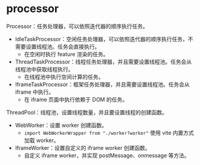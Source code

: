 # processor

Processor：任务处理器，可以依照迭代器的顺序执行任务。

- IdleTaskProcessor：空闲任务处理器，可以依照迭代器的顺序执行任务，不需要设置线程池。任务会直接执行。
  - 在空闲时执行 feature 渲染的任务。
- ThreadTaskProcessor：线程任务处理器，并且需要设置线程池。任务会从线程池中获取线程执行。
  - 在线程池中执行空间计算的任务。
- IframeTaskProcessor：框架任务处理器，并且需要设置线程池。任务会从 iframe 中执行。
  - 在 iframe 页面中执行依赖于 DOM 的任务。

ThreadPool：线程池，设置线程数量，并且要设置线程的创建函数。

- WebWorker：设置 worker 创建函数。
  - `import WebWorkerWrapper from "./worker?worker"` 使用 vite 内置方式加载 worker。
- IframeWorker：设置自定义的 iframe worker 创建函数。
  - 自定义 iframe worker，并实现 postMessage、onmessage 等方法。
